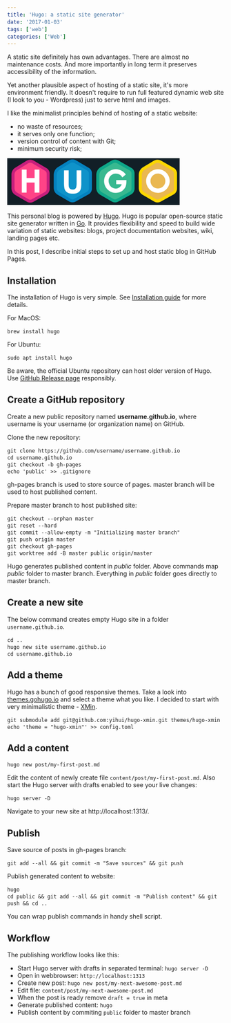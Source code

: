 ```yaml
---
title: 'Hugo: a static site generator'
date: '2017-01-03'
tags: ['web']
categories: ['Web']
---
```


A static site definitely has own advantages. There are almost no maintenance costs.
And more importantly in long term it preserves accessibility of the information.


Yet another plausible aspect of hosting of a static site, it's more environment friendly.
It doesn't require to run full featured dynamic web site (I look to you - Wordpress) just 
to serve html and images.


I like the minimalist principles behind of hosting of a static website: 

- no waste of resources;
- it serves only one function;
- version control of content with Git;
- minimum security risk;

![Hugo](/img/hugo-logo.png)

This personal blog is powered by [Hugo](https://gohugo.io/). Hugo is popular open-source 
static site generator written in [Go](https://golang.org). It provides flexibility and speed
to build wide variation of static websites: blogs, project documentation websites, wiki, 
landing pages etc.

In this post, I describe initial steps to set up and host static blog in GitHub Pages.

## Installation

The installation of Hugo is very simple.
See [Installation guide](https://gohugo.io/getting-started/installing/) for more details.

For MacOS:
~~~shell
brew install hugo
~~~
For Ubuntu:
~~~shell
sudo apt install hugo
~~~

Be aware, the official Ubuntu repository can host older version of Hugo. 
Use [GitHub Release page](https://github.com/gohugoio/hugo/releases) responsibly.

## Create a GitHub repository

Create a new public repository named **username.github.io**, where username is your username 
(or organization name) on GitHub.


Clone the new repository:
~~~shell
git clone https://github.com/username/username.github.io
cd username.github.io
git checkout -b gh-pages
echo 'public' >> .gitignore
~~~
gh-pages branch is used to store source of pages. master branch will be used to host published content.

Prepare master branch to host published site:
~~~shell
git checkout --orphan master
git reset --hard
git commit --allow-empty -m "Initializing master branch"
git push origin master
git checkout gh-pages
git worktree add -B master public origin/master
~~~

Hugo generates published content in *public* folder. Above commands map *public* folder to master
branch. Everything in *public* folder goes directly to master branch.

## Create a new site

The below command creates empty Hugo site in a folder `username.github.io`.
~~~shell
cd ..
hugo new site username.github.io
cd username.github.io
~~~

## Add a theme

Hugo has a bunch of good responsive themes. Take a look into [themes.gohugo.io](https://themes.gohugo.io/)
and select a theme what you like. I decided to start with very minimalistic theme - 
[XMin](https://themes.gohugo.io/hugo-xmin/).

~~~shell
git submodule add git@github.com:yihui/hugo-xmin.git themes/hugo-xmin
echo 'theme = "hugo-xmin"' >> config.toml
~~~

## Add a content

~~~shell
hugo new post/my-first-post.md
~~~

Edit the content of newly create file `content/post/my-first-post.md`. Also start the Hugo
server with drafts enabled to see your live changes:

~~~shell
hugo server -D
~~~

Navigate to your new site at http://localhost:1313/.


## Publish

Save source of posts in gh-pages branch:
~~~shell
git add --all && git commit -m "Save sources" && git push
~~~

Publish generated content to website:
~~~shell
hugo
cd public && git add --all && git commit -m "Publish content" && git push && cd ..

~~~

You can wrap publish commands in handy shell script.

## Workflow

The publishing workflow looks like this:

- Start Hugo server with drafts in separated terminal: `hugo server -D`
- Open in webbrowser: `http://localhost:1313`
- Create new post: `hugo new post/my-next-awesome-post.md`
- Edit file: `content/post/my-next-awesome-post.md`
- When the post is ready remove `draft = true` in meta
- Generate published content: `hugo`
- Publish content by commiting `public` folder to master branch
